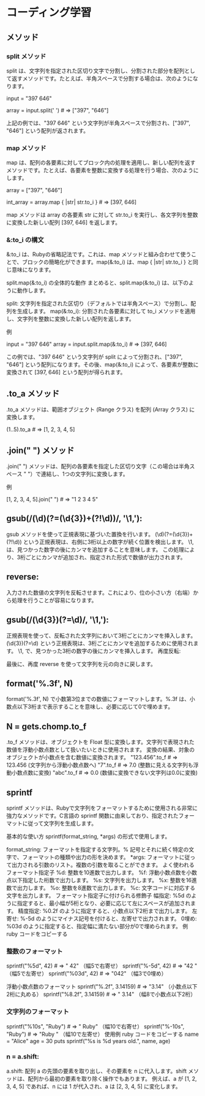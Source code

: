 # コーディング学習

## メソッド
### split メソッド
split は、文字列を指定された区切り文字で分割し、分割された部分を配列として返すメソッドです。たとえば、半角スペースで分割する場合は、次のようになります。

input = "397 646"

array = input.split(' ')  # => ["397", "646"]

上記の例では、"397 646" という文字列が半角スペースで分割され、["397", "646"] という配列が返されます。

### map メソッド
map は、配列の各要素に対してブロック内の処理を適用し、新しい配列を返すメソッドです。たとえば、各要素を整数に変換する処理を行う場合、次のようにします。

array = ["397", "646"]

int_array = array.map { |str| str.to_i }  # => [397, 646]

map メソッドは array の各要素 str に対して str.to_i を実行し、各文字列を整数に変換した新しい配列 [397, 646] を返します。

### &:to_i の構文
&:to_i は、Rubyの省略記法です。これは、map メソッドと組み合わせて使うことで、ブロックの簡略化ができます。map(&:to_i) は、map { |str| str.to_i } と同じ意味になります。

split.map(&:to_i) の全体的な動作
まとめると、split.map(&:to_i) は、以下のように動作します。

split: 文字列を指定された区切り（デフォルトでは半角スペース）で分割し、配列を生成します。
map(&:to_i): 分割された各要素に対して to_i メソッドを適用し、文字列を整数に変換した新しい配列を返します。

例

input = "397 646"
array = input.split.map(&:to_i)  # => [397, 646]

この例では、"397 646" という文字列が split によって分割され、["397", "646"] という配列になります。その後、map(&:to_i) によって、各要素が整数に変換されて [397, 646] という配列が得られます。

## .to_a メソッド
.to_a メソッドは、範囲オブジェクト (Range クラス) を配列 (Array クラス) に変換します。

(1..5).to_a  # => [1, 2, 3, 4, 5]

## .join(" ") メソッド
.join(" ") メソッドは、配列の各要素を指定した区切り文字（この場合は半角スペース " "）で連結し、1つの文字列に変換します。

例

[1, 2, 3, 4, 5].join(" ")  # => "1 2 3 4 5"

## gsub(/(\d)(?=(\d{3})+(?!\d))/, '\1,'):

gsub メソッドを使って正規表現に基づいた置換を行います。
(\d)(?=(\d{3})+(?!\d)) という正規表現は、右側に3桁以上の数字が続く位置を検出します。
\1, は、見つかった数字の後にカンマを追加することを意味します。
この処理により、3桁ごとにカンマが追加され、指定された形式で数値が出力されます。

## reverse:

入力された数値の文字列を反転させます。これにより、位の小さい方（右端）から処理を行うことが容易になります。

## gsub(/(\d{3})(?=\d)/, '\1,'):

正規表現を使って、反転された文字列において3桁ごとにカンマを挿入します。
(\d{3})(?=\d) という正規表現は、3桁ごとにカンマを追加するために使用されます。
\1, で、見つかった3桁の数字の後にカンマを挿入します。
再度反転:

最後に、再度 reverse を使って文字列を元の向きに戻します。

## format('%.3f', N)
format('%.3f', N) で小数第3位までの数値にフォーマットします。%.3f は、小数点以下3桁まで表示することを意味し、必要に応じて0で埋めます。

## N = gets.chomp.to_f
.to_f メソッドは、オブジェクトを Float 型に変換します。文字列で表現された数値を浮動小数点数として扱いたいときに使用されます。
変換の結果、対象のオブジェクトが小数点を含む数値に変換されます。
"123.456".to_f  # => 123.456 (文字列から浮動小数点数へ)
"7".to_f        # => 7.0 (整数に見える文字列も浮動小数点数に変換)
"abc".to_f      # => 0.0 (数値に変換できない文字列は0.0に変換)

## sprintf
sprintf メソッドは、Rubyで文字列をフォーマットするために使用される非常に強力なメソッドです。C言語の sprintf 関数に由来しており、指定されたフォーマットに従って文字列を生成します。

基本的な使い方
sprintf(format_string, *args) の形式で使用します。

format_string: フォーマットを指定する文字列。% 記号とそれに続く特定の文字で、フォーマットの種類や出力の形を決めます。
*args: フォーマットに従って出力される引数のリスト。複数の引数を取ることができます。
よく使われるフォーマット指定子
%d: 整数を10進数で出力します。
%f: 浮動小数点数を小数点以下指定した桁数で出力します。
%s: 文字列を出力します。
%x: 整数を16進数で出力します。
%o: 整数を8進数で出力します。
%c: 文字コードに対応する文字を出力します。
フォーマット指定子に付けられる修飾子
幅指定: %5d のように指定すると、最小幅が5桁となり、必要に応じて左にスペースが追加されます。
精度指定: %0.2f のように指定すると、小数点以下2桁まで出力します。
左寄せ: %-5d のようにマイナス記号を付けると、左寄せで出力されます。
0埋め: %03d のように指定すると、指定幅に満たない部分が0で埋められます。
例
ruby
コードをコピーする
### 整数のフォーマット
sprintf("%5d", 42)     # => "   42"  （幅5で右寄せ）
sprintf("%-5d", 42)    # => "42   "  （幅5で左寄せ）
sprintf("%03d", 42)    # => "042"    （幅3で0埋め）

 浮動小数点数のフォーマット
sprintf("%.2f", 3.14159) # => "3.14"   （小数点以下2桁に丸める）
sprintf("%8.2f", 3.14159) # => "    3.14"  （幅8で小数点以下2桁）

### 文字列のフォーマット
sprintf("%10s", "Ruby")  # => "      Ruby" （幅10で右寄せ）
sprintf("%-10s", "Ruby") # => "Ruby      " （幅10で左寄せ）
使用例
ruby
コードをコピーする
name = "Alice"
age = 30
puts sprintf("%s is %d years old.", name, age)

### n = a.shift:

a.shift: 配列 a の先頭の要素を取り出し、その要素を n に代入します。shift メソッドは、配列から最初の要素を取り除く操作でもあります。
例えば、a が [1, 2, 3, 4, 5] であれば、n には 1 が代入され、a は [2, 3, 4, 5] に変化します。